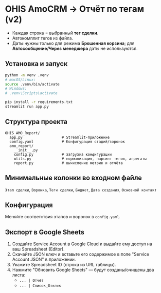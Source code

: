 # OHIS AmoCRM → Отчёт по тегам (v2)

- Каждая строка = выбранный **тег сделки**.
- Автокомплит тегов из файла.
- Даты нужны только для режима **Брошенная корзина**; для **Автосообщение/Через менеджера** даты не используются.

## Установка и запуск

```bash
python -m venv .venv
# macOS/Linux:
source .venv/bin/activate
# Windows:
# .venv\Scripts\activate

pip install -r requirements.txt
streamlit run app.py
```

## Структура проекта

```
OHIS_AMO_Report/
  app.py                  # Streamlit-приложение
  config.yaml             # Конфигурация стадий/воронок
  amo_report/
    __init__.py
    config.py             # загрузка конфигурации
    utils.py              # нормализация, парсинг тегов, агрегаты
    report.py             # вычисление метрик и отчёта
```

## Минимальные колонки во входном файле

`Этап сделки`, `Воронка`, `Теги сделки`, `Бюджет`, `Дата создания`, `Основной контакт`

## Конфигурация

Меняйте соответствия этапов и воронок в `config.yaml`.

## Экспорт в Google Sheets

1. Создайте Service Account в Google Cloud и выдайте ему доступ на ваш Spreadsheet (Editor).
2. Скачайте JSON ключ и вставьте его содержимое в поле "Service Account JSON" в приложении.
3. Укажите Spreadsheet ID (строка из URL таблицы).
4. Нажмите "Обновить Google Sheets" — будут созданы/очищены два листа:
   - `... | Отчёт`
   - `... | Список_Отклик`
